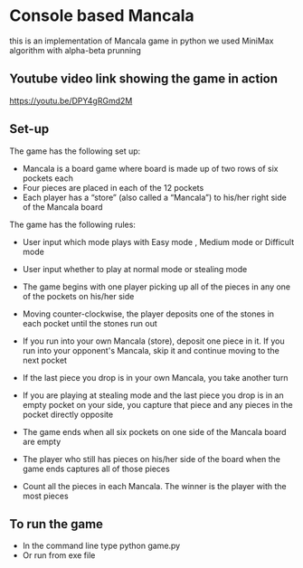 # Console based Mancala
this is an implementation of Mancala game in python we used  MiniMax algorithm with alpha-beta prunning

##  Youtube video link showing the game in action

https://youtu.be/DPY4gRGmd2M

## Set-up

The game has the following set up:

* Mancala is a board game where board is made up of two rows of six pockets each
* Four pieces are placed in each of the 12 pockets
* Each player has a “store” (also called a “Mancala”) to his/her right side of the Mancala board


The game has the following rules:

* User input which mode plays with Easy mode , Medium mode or Difficult mode
* User input whether to play at normal mode or stealing mode 
* The game begins with one player picking up all of the pieces in any one of the pockets on his/her side
* Moving counter-clockwise, the player deposits one of the stones in each pocket until the stones run out
* If you run into your own Mancala (store), deposit one piece in it. If you run into your opponent's Mancala, skip it and continue moving to the next pocket
* If the last piece you drop is in your own Mancala, you take another turn
* If you are playing at stealing mode and the last piece you drop is in an empty pocket on your side, you capture that piece and any pieces in the pocket directly opposite

* The game ends when all six pockets on one side of the Mancala board are empty
* The player who still has pieces on his/her side of the board when the game ends captures all of those pieces
* Count all the pieces in each Mancala. The winner is the player with the most pieces


## To run the game
* In the command line type python game.py 
* Or run from exe file


